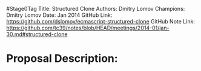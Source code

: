#Stage0Tag
Title: Structured Clone
Authors: Dmitry Lomov
Champions: Dmitry Lomov
Date: Jan 2014
GitHub Link: https://github.com/dslomov/ecmascript-structured-clone
GitHub Note Link: https://github.com/tc39/notes/blob/HEAD/meetings/2014-01/jan-30.md#structured-clone

# Proposal Description:
